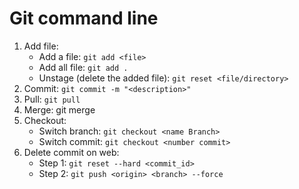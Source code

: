 # Git command line
1. Add file:
   - Add a file: `git add <file>`
   - Add all file: `git add .`
   - Unstage (delete the added file): `git reset <file/directory>`
2. Commit: `git commit -m "<description>"`
3. Pull: `git pull`
4. Merge: git merge <from branch>
5. Checkout:
   - Switch branch: `git checkout <name Branch>`
   - Switch commit: `git checkout <number commit>`
6. Delete commit on web:
   - Step 1: `git reset --hard <commit_id>`
   - Step 2: `git push <origin> <branch> --force `
